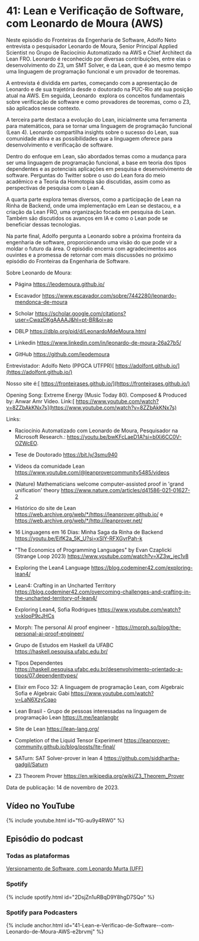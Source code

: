 # 41: Lean e Verificação de Software, com Leonardo de Moura (AWS)


Neste episódio do Fronteiras da Engenharia de Software, Adolfo Neto entrevista o pesquisador Leonardo de Moura, Senior Principal Applied Scientist no Grupo de Raciocínio Automatizado na AWS e Chief Architect da Lean FRO. Leonardo é reconhecido por diversas contribuições, entre elas o desenvolvimento do Z3, um SMT Solver, e da Lean, que é ao mesmo tempo uma linguagem de programação funcional e um provador de teoremas.

A entrevista é dividida em partes, começando com a apresentação de Leonardo e de sua trajetória desde o doutorado na PUC-Rio até sua posição atual na AWS. Em seguida, Leonardo  explora os conceitos fundamentais sobre verificação de software e como provadores de teoremas, como o Z3, são aplicados nesse contexto.

A terceira parte destaca a evolução do Lean, inicialmente uma ferramenta para matemáticos, para se tornar uma linguagem de programação funcional (Lean 4). Leonardo compartilha insights sobre o sucesso do Lean, sua comunidade ativa e as possibilidades que a linguagem oferece para desenvolvimento e verificação de software.

Dentro do enfoque em Lean, são abordados temas como a mudança para ser uma linguagem de programação funcional, a base em teoria dos tipos dependentes e as potenciais aplicações em pesquisa e desenvolvimento de software. Perguntas do Twitter sobre o uso do Lean fora do meio acadêmico e a Teoria da Homotopia são discutidas, assim como as perspectivas de pesquisa com o Lean 4.

A quarta parte explora temas diversos, como a participação de Lean na Rinha de Backend, onde uma implementação em Lean se destacou, e a criação da Lean FRO, uma organização focada em pesquisa do Lean. Também são discutidos os avanços em IA e como o Lean pode se beneficiar dessas tecnologias.

Na parte final, Adolfo pergunta a Leonardo sobre a próxima fronteira da engenharia de software, proporcionando uma visão do que pode vir a moldar o futuro da área. O episódio encerra com agradecimentos aos ouvintes e a promessa de retornar com mais discussões no próximo episódio do Fronteiras da Engenharia de Software.

Sobre Leonardo de Moura:

-   Página <https://leodemoura.github.io/> 

-   Escavador <https://www.escavador.com/sobre/7442280/leonardo-mendonca-de-moura> 

-   Scholar <https://scholar.google.com/citations?user=CwazDKgAAAAJ&hl=pt-BR&oi=ao>

-   DBLP <https://dblp.org/pid/d/LeonardoMdeMoura.html> 

-   Linkedin <https://www.linkedin.com/in/leonardo-de-moura-26a27b5/> 

-   GitHub <https://github.com/leodemoura>


Entrevistador: Adolfo Neto (PPGCA UTFPR)[  ⁠⁠https://adolfont.github.io/⁠⁠⁠⁠⁠](https://adolfont.github.io/)

Nosso site é:[  ⁠⁠⁠⁠https://fronteirases.github.io/⁠⁠⁠⁠](https://fronteirases.github.io/)

Opening Song: Extreme Energy (Music Today 80). Composed & Produced by: Anwar Amr Video. Link:[  ⁠⁠https://www.youtube.com/watch?v=8ZZbAkKNx7s⁠⁠](https://www.youtube.com/watch?v=8ZZbAkKNx7s)

Links:

-   Raciocínio Automatizado com Leonardo de Moura, Pesquisador na Microsoft Research.: <https://youtu.be/bwKFcLaeD1A?si=bIXi6CC0V-OZWcEO>.

-   Tese de Doutorado <https://bit.ly/3smu940> 

-   Vídeos da comunidade Lean <https://www.youtube.com/@leanprovercommunity5485/videos> 

-   (Nature) Mathematicians welcome computer-assisted proof in 'grand unification' theory <https://www.nature.com/articles/d41586-021-01627-2> 

-   Histórico do site de Lean <https://web.archive.org/web/*/https://leanprover.github.io/> e <https://web.archive.org/web/*/http://leanprover.net/>

-   16 Linguagens em 16 Dias: Minha Saga da Rinha de Backend <https://youtu.be/EifK2a_5K_U?si=xSlY-RFXGvrPah-k>   

-   "The Economics of Programming Languages" by Evan Czaplicki (Strange Loop 2023) <https://www.youtube.com/watch?v=XZ3w_jec1v8> 

-   Exploring the Lean4 Language <https://blog.codeminer42.com/exploring-lean4/> 

-   Lean4: Crafting in an Uncharted Territory <https://blog.codeminer42.com/overcoming-challenges-and-crafting-in-the-uncharted-territory-of-lean4/> 

-   Exploring Lean4, Sofia Rodrigues <https://www.youtube.com/watch?v=klooP9cJHCs> 

-   Morph: The personal AI proof engineer - <https://morph.so/blog/the-personal-ai-proof-engineer/> 

-   Grupo de Estudos em Haskell da UFABC <https://haskell.pesquisa.ufabc.edu.br/>

-   Tipos Dependentes <https://haskell.pesquisa.ufabc.edu.br/desenvolvimento-orientado-a-tipos/07.dependenttypes/>

-   Elixir em Foco 32: A linguagem de programação Lean, com Algebraic Sofia e Algebraic Gabi <https://www.youtube.com/watch?v=LaN6XzyCqao>

-   Lean Brasil - Grupo de pessoas interessadas na linguagem de programação Lean <https://t.me/leanlangbr> 

-   Site de Lean <https://lean-lang.org/> 

-   Completion of the Liquid Tensor Experiment <https://leanprover-community.github.io/blog/posts/lte-final/> 

-   SATurn: SAT Solver-prover in lean 4 <https://github.com/siddhartha-gadgil/Saturn> 

-   Z3 Theorem Prover <https://en.wikipedia.org/wiki/Z3_Theorem_Prover>

Data de publicação: 14 de novembro de 2023.


## Vídeo no YouTube

{% include youtube.html id="fG-au9y4RW0" %}

## Episódio do podcast

### Todas as plataformas

[Versionamento de Software, com Leonardo Murta (UFF)](https://podcasters.spotify.com/pod/show/fronteirases/episodes/41-Lean-e-Verificao-de-Software--com-Leonardo-de-Moura-AWS-e2brvmj)

### Spotify


{% include spotify.html id="2DsjZn1uRBqD9Y8hgD7SQo" %} 


### Spotify para Podcasters

{% include anchor.html id="41-Lean-e-Verificao-de-Software--com-Leonardo-de-Moura-AWS-e2brvmj" %}


